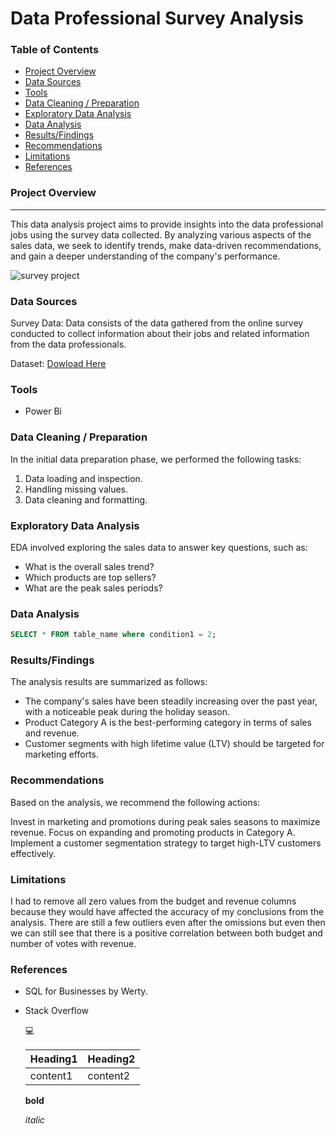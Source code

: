 # Data Professional Survey Analysis

### Table of Contents

- [Project Overview](#project-overview)
- [Data Sources](#data-sources)
- [Tools](#tools)
- [Data Cleaning / Preparation](#data-cleaning-preparation)
- [Exploratory Data Analysis](#exploratory-data-analysis)
- [Data Analysis](#data-analysis)
- [Results/Findings](#results-findings)
- [Recommendations](#recommendations)
- [Limitations](#limitations)
- [References](#references)


### Project Overview
---

This data analysis project aims to provide insights into the data professional jobs using the survey data collected. By analyzing various aspects of the sales data, we seek to identify trends, make data-driven recommendations, and gain a deeper understanding of the company's performance.

![survey project](https://github.com/user-attachments/assets/49345403-0daf-4fa9-b79b-2f355fd7cac7)


### Data Sources

Survey Data: Data consists of the data gathered from the online survey conducted to collect information about their jobs and related information from the data professionals.

Dataset: [Dowload Here](https://github.com/AlexTheAnalyst/Power-BI/blob/main/Power%20BI%20-%20Final%20Project.xlsx)

### Tools

- Power Bi

### Data Cleaning / Preparation

In the initial data preparation phase, we performed the following tasks:

1. Data loading and inspection.
2. Handling missing values.
3. Data cleaning and formatting.

### Exploratory Data Analysis

EDA involved exploring the sales data to answer key questions, such as:

- What is the overall sales trend?
- Which products are top sellers?
- What are the peak sales periods?

### Data Analysis

```sql
SELECT * FROM table_name where condition1 = 2;
```

### Results/Findings

The analysis results are summarized as follows:

- The company's sales have been steadily increasing over the past year, with a noticeable peak during the holiday season.
- Product Category A is the best-performing category in terms of sales and revenue.
- Customer segments with high lifetime value (LTV) should be targeted for marketing efforts.

### Recommendations
Based on the analysis, we recommend the following actions:

Invest in marketing and promotions during peak sales seasons to maximize revenue.
Focus on expanding and promoting products in Category A.
Implement a customer segmentation strategy to target high-LTV customers effectively.


### Limitations
I had to remove all zero values from the budget and revenue columns because they would have affected the accuracy of my conclusions from the analysis. There are still a few outliers even after the omissions but even then we can still see that there is a positive correlation between both budget and number of votes with revenue.

### References
- SQL for Businesses by Werty.
- Stack Overflow

  💻

  |Heading1|Heading2|
  |--------|--------|
  |content1|content2|

  **bold**

  *italic*
